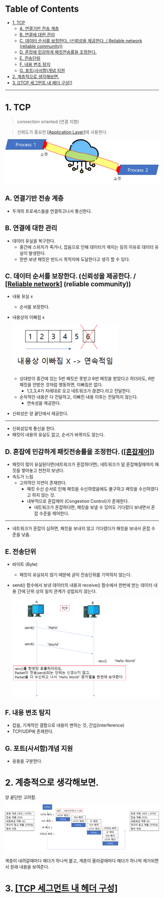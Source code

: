 # Table of Contents

- [1. TCP](#1-tcp)
  - [A. 연결기반 전송 계층](#a-연결기반-전송-계층)
  - [B. 연결에 대한 관리](#b-연결에-대한-관리)
  - [C. 데이터 순서를 보장한다. (신뢰성을 제공한다. / Reliable network (reliable community))](#c-데이터-순서를-보장한다-신뢰성을-제공한다--reliable-network-reliable-community)
  - [D. 혼잡에 민감하게 패킷전송률을 조정한다.](#d-혼잡에-민감하게-패킷전송률을-조정한다)
  - [E. 전송단위](#e-전송단위)
  - [F. 내용 변조 탐지](#f-내용-변조-탐지)
  - [G. 포트(사서함)개념 지원](#g-포트사서함개념-지원)
- [2. 계층적으로 생각해보면.](#2-계층적으로-생각해보면)
- [3. [[TCP 세그먼트 내 헤더 구성]]](#3-tcp-세그먼트-내-헤더-구성)

---

# 1. TCP

> connection oriented (연결 지향)

> 신뢰도가 중요한 [[Application Layer]](https://github.com/mildsalmon/Study/blob/Network/Network/docs/Application%20Layer.md)에 사용한다.

![](/bin/Network_image/network_2_6.png)

## A. 연결기반 전송 계층

- 두개의 프로세스들을 연결하고나서 통신한다.

## B. 연결에 대한 관리

- 데이터 유실을 복구한다.
	- 중간에 스위치가 죽거나, 잡음으로 인해 데이터가 깨지는 등의 이유로 데이터 유실이 발생한다.
	- 한번 보낸 패킷은 반드시 목적지에 도달한다고 생각 할 수 있다.
		
## C. 데이터 순서를 보장한다. (신뢰성을 제공한다. / [[Reliable network]](http://github.com/mildsalmon/Study/blob/Network/Network/docs/Reliable%20Network.md) (reliable community))

- 내용 유실 x
	- 순서를 보장한다.
- 내용상의 이빠짐 x

	![](/bin/Network_image/network_5_13.png)

	- 상대방이 중간에 있는 5번 패킷은 못받고 6번 패킷을 받았다고 하더라도, 6번 패킷을 안받은 것처럼 행동하면, 이빠짐은 없다.
		- 1,2,3,4가 차례대로 오고 네트워크가 끊겼다.라고 전달한다.
	- 순차적인 내용은 다 전달하고, 이빠진 내용 이후는 전달하지 않는다.
		- 연속성을 제공한다.
- 신뢰성은 양 끝단에서 제공한다.

---

- 신뢰성있게 통신을 한다.
- 패킷이 내용의 유실도 없고, 순서가 바뀌지도 않는다.

## D. 혼잡에 민감하게 패킷전송률을 조정한다. ([[혼잡제어]](http://github.com/mildsalmon/Study/blob/Network/Network/docs/%ED%98%BC%EC%9E%A1%EC%A0%9C%EC%96%B4.md))

- 패킷이 많이 유실된다면(네트워크가 혼잡하다면), 네트워크가 덜 혼잡해질때까지 패킷을 쌓아놓고 천천히 보낸다.
- 속도가 느림
	- 고의적인 지연이 존재한다.
		- 패킷 수신 순서로 인해 패킷을 수신하였음에도 불구하고 패킷을 수신하였다고 하지 않는 것.
		- 내부적으로 혼잡제어 (Congestion Control)가 존재한다.
			- 네트워크가 혼잡하다면, 패킷을 보낼 수 있어도 기다렸다 보내면서 혼잡 수준을 제어한다.

---

- 네트워크가 혼잡이 심하면, 패킷을 보내지 않고 기다렸다가 패킷을 보내서 혼잡 수준을 낮춤.

## E. 전송단위

- 바이트 (Byte)
	- 패킷이 유실되지 않기 때문에 굳이 전송단위를 기억하지 않는다.
- send() 함수에서 보낸 데이터의 내용과 receive() 함수에서 한번에 받는 데이터 내용 간에 단위 상의 일치 관계가 성립되지 않는다.

	![](/bin/Network_image/network_5_14.png)
	
## F. 내용 변조 탐지

- 잡음, 기계적인 결함으로 내용이 변하는 것, 간섭(interference)
- TCP/UDP에 존재한다.

## G. 포트(사서함)개념 지원

- 응용을 구분한다.
	
# 2. 계층적으로 생각해보면.

양 끝단만 고려함.

![](/bin/Network_image/network_5_16.png)

계층이 내려갈때마다 헤더가 하나씩 붙고, 계층이 올라갈때마다 헤더가 하나씩 제거되면서 원래 내용을 보여준다.

# 3. [[TCP 세그먼트 내 헤더 구성]](http://github.com/mildsalmon/Study/blob/Network/Network/docs/TCP%20%EC%84%B8%EA%B7%B8%EB%A8%BC%ED%8A%B8%20%EB%82%B4%20%ED%97%A4%EB%8D%94%20%EA%B5%AC%EC%84%B1.md)
